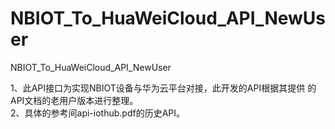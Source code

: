 # NBIOT_To_HuaWeiCloud_API_NewUser   
NBIOT_To_HuaWeiCloud_API_NewUser             
                                
1、此API接口为实现NBIOT设备与华为云平台对接，此开发的API根据其提供 
   的API文档的老用户版本进行整理。                                         
2、具体的参考间api-iothub.pdf的历史API。   
   
            
                
              

    
     
  
      
                                          
                                   
   
